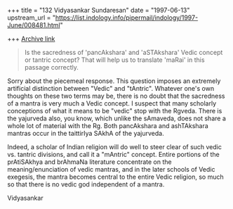 +++
title = "132 Vidyasankar Sundaresan"
date = "1997-06-13"
upstream_url = "https://list.indology.info/pipermail/indology/1997-June/008481.html"

+++
[Archive link](https://list.indology.info/pipermail/indology/1997-June/008481.html)


> Is the sacredness of 'pancAkshara' and 'aSTAkshara' Vedic concept or tantric
> concept? That will help us to translate 'maRai' in this passage correctly.

Sorry about the piecemeal response. This question imposes an extremely
artificial distinction between "Vedic" and "tAntric". Whatever one's own
thoughts on these two terms may be, there is no doubt that the sacredness
of a mantra is very much a Vedic concept. I suspect that many scholarly
conceptions of what it means to be "vedic" stop with the Rgveda. There is
the yajurveda also, you know, which unlike the sAmaveda, does not share a
whole lot of material with the Rg. Both pancAkshara and ashTAkshara
mantras occur in the taittirIya SAkhA of the yajurveda. 

Indeed, a scholar of Indian religion will do well to steer clear of such 
vedic vs. tantric divisions, and call it a "mAntric" concept. Entire
portions of the prAtiSAkhya and brAhmaNa literature concentrate on the
meaning/enunciation of vedic mantras, and in the later schools of Vedic
exegesis, the mantra becomes central to the entire Vedic religion, so
much so that there is no vedic god independent of a mantra. 

Vidyasankar





